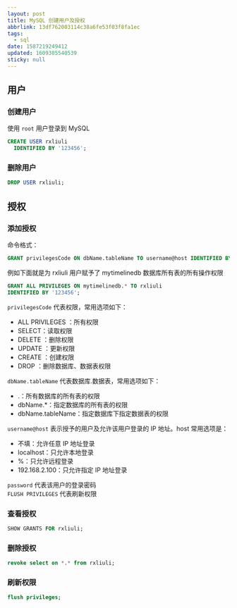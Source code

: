 ```yaml
---
layout: post
title: MySQL 创建用户及授权
abbrlink: 13df762003114c38a6fe53f03f8fa1ec
tags:
  - sql
date: 1587219249412
updated: 1609305540539
sticky: null
---
```


## 用户

### 创建用户

使用 `root` 用户登录到 MySQL

```sql
CREATE USER rxliuli
  IDENTIFIED BY '123456';
```

### 删除用户

```sql
DROP USER rxliuli;
```

## 授权

### 添加授权

命令格式：

```sql
GRANT privilegesCode ON dbName.tableName TO username@host IDENTIFIED BY "password";
```

例如下面就是为 rxliuli 用户赋予了 mytimelinedb 数据库所有表的所有操作权限

```sql
GRANT ALL PRIVILEGES ON mytimelinedb.* TO rxliuli
IDENTIFIED BY '123456';
```

`privilegesCode` 代表权限，常用选项如下：

- ALL PRIVILEGES ：所有权限
- SELECT：读取权限
- DELETE ：删除权限
- UPDATE ：更新权限
- CREATE ：创建权限
- DROP ：删除数据库、数据表权限

`dbName.tableName` 代表数据库.数据表，常用选项如下：

- .：所有数据库的所有表的权限
- dbName.\*：指定数据库的所有表的权限
- dbName.tableName：指定数据库下指定数据表的权限

`username@host` 表示授予的用户及允许该用户登录的 IP 地址。host 常用选项是：

- 不填：允许任意 IP 地址登录
- localhost：只允许本地登录
- %：只允许远程登录
- 192.168.2.100：只允许指定 IP 地址登录

`password` 代表该用户的登录密码\
`FLUSH PRIVILEGES` 代表刷新权限

### 查看授权

```sql
SHOW GRANTS FOR rxliuli;
```

### 删除授权

```sql
revoke select on *.* from rxliuli;
```

### 刷新权限

```sql
flush privileges;
```
